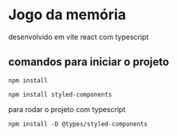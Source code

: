 # Jogo da memória

desenvolvido em vite react com typescript

## comandos para iniciar o projeto

`npm install`

`npm install styled-components`

para rodar o projeto com typescript

`npm install -D @types/styled-components`






